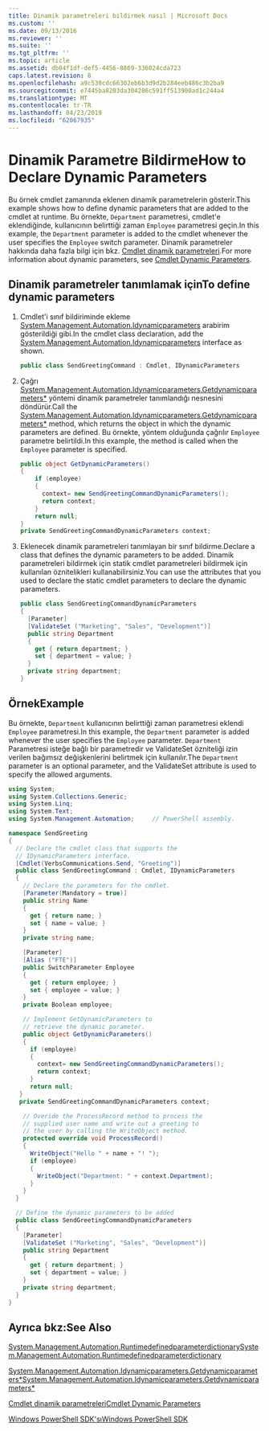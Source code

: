 ```yaml
---
title: Dinamik parametreleri bildirmek nasıl | Microsoft Docs
ms.custom: ''
ms.date: 09/13/2016
ms.reviewer: ''
ms.suite: ''
ms.tgt_pltfrm: ''
ms.topic: article
ms.assetid: db04f1df-def5-4456-8869-336024cda723
caps.latest.revision: 8
ms.openlocfilehash: a9c530cdc66302eb6b3d9d2b284eeb486c3b2ba9
ms.sourcegitcommit: e7445ba8203da304286c591ff513900ad1c244a4
ms.translationtype: MT
ms.contentlocale: tr-TR
ms.lasthandoff: 04/23/2019
ms.locfileid: "62067935"
---
```

# <a name="how-to-declare-dynamic-parameters"></a><span data-ttu-id="3f369-102">Dinamik Parametre Bildirme</span><span class="sxs-lookup"><span data-stu-id="3f369-102">How to Declare Dynamic Parameters</span></span>

<span data-ttu-id="3f369-103">Bu örnek cmdlet zamanında eklenen dinamik parametrelerin gösterir.</span><span class="sxs-lookup"><span data-stu-id="3f369-103">This example shows how to define dynamic parameters that are added to the cmdlet at runtime.</span></span> <span data-ttu-id="3f369-104">Bu örnekte, `Department` parametresi, cmdlet'e eklendiğinde, kullanıcının belirttiği zaman `Employee` parametresi geçin.</span><span class="sxs-lookup"><span data-stu-id="3f369-104">In this example, the `Department` parameter is added to the cmdlet whenever the user specifies the `Employee` switch parameter.</span></span> <span data-ttu-id="3f369-105">Dinamik parametreler hakkında daha fazla bilgi için bkz. [Cmdlet dinamik parametreleri](./cmdlet-dynamic-parameters.md).</span><span class="sxs-lookup"><span data-stu-id="3f369-105">For more information about dynamic parameters, see [Cmdlet Dynamic Parameters](./cmdlet-dynamic-parameters.md).</span></span>

## <a name="to-define-dynamic-parameters"></a><span data-ttu-id="3f369-106">Dinamik parametreler tanımlamak için</span><span class="sxs-lookup"><span data-stu-id="3f369-106">To define dynamic parameters</span></span>

1. <span data-ttu-id="3f369-107">Cmdlet'i sınıf bildiriminde ekleme [System.Management.Automation.Idynamicparameters](/dotnet/api/System.Management.Automation.IDynamicParameters) arabirim gösterildiği gibi.</span><span class="sxs-lookup"><span data-stu-id="3f369-107">In the cmdlet class declaration, add the [System.Management.Automation.Idynamicparameters](/dotnet/api/System.Management.Automation.IDynamicParameters) interface as shown.</span></span>

   ```csharp
   public class SendGreetingCommand : Cmdlet, IDynamicParameters
   ```

2. <span data-ttu-id="3f369-108">Çağrı [System.Management.Automation.Idynamicparameters.Getdynamicparameters\*](/dotnet/api/System.Management.Automation.IDynamicParameters.GetDynamicParameters) yöntemi dinamik parametreler tanımlandığı nesnesini döndürür.</span><span class="sxs-lookup"><span data-stu-id="3f369-108">Call the [System.Management.Automation.Idynamicparameters.Getdynamicparameters\*](/dotnet/api/System.Management.Automation.IDynamicParameters.GetDynamicParameters) method, which returns the object in which the dynamic parameters are defined.</span></span> <span data-ttu-id="3f369-109">Bu örnekte, yöntem olduğunda çağrılır `Employee` parametre belirtildi.</span><span class="sxs-lookup"><span data-stu-id="3f369-109">In this example, the method is called when the `Employee` parameter is specified.</span></span>

   ```csharp
   public object GetDynamicParameters()
   {
       if (employee)
       {
         context= new SendGreetingCommandDynamicParameters();
         return context;
       }
       return null;
   }
   private SendGreetingCommandDynamicParameters context;
   ```

3. <span data-ttu-id="3f369-110">Eklenecek dinamik parametreleri tanımlayan bir sınıf bildirme.</span><span class="sxs-lookup"><span data-stu-id="3f369-110">Declare a class that defines the dynamic parameters to be added.</span></span> <span data-ttu-id="3f369-111">Dinamik parametreleri bildirmek için statik cmdlet parametreleri bildirmek için kullanılan öznitelikleri kullanabilirsiniz.</span><span class="sxs-lookup"><span data-stu-id="3f369-111">You can use the attributes that you used to declare the static cmdlet parameters to declare the dynamic parameters.</span></span>

   ```csharp
   public class SendGreetingCommandDynamicParameters
   {
     [Parameter]
     [ValidateSet ("Marketing", "Sales", "Development")]
     public string Department
     {
       get { return department; }
       set { department = value; }
     }
     private string department;
   }
   ```

## <a name="example"></a><span data-ttu-id="3f369-112">Örnek</span><span class="sxs-lookup"><span data-stu-id="3f369-112">Example</span></span>

<span data-ttu-id="3f369-113">Bu örnekte, `Department` kullanıcının belirttiği zaman parametresi eklendi `Employee` parametresi.</span><span class="sxs-lookup"><span data-stu-id="3f369-113">In this example, the `Department` parameter is added whenever the user specifies the `Employee` parameter.</span></span> <span data-ttu-id="3f369-114">`Department` Parametresi isteğe bağlı bir parametredir ve ValidateSet özniteliği izin verilen bağımsız değişkenlerini belirtmek için kullanılır.</span><span class="sxs-lookup"><span data-stu-id="3f369-114">The `Department` parameter is an optional parameter, and the ValidateSet attribute is used to specify the allowed arguments.</span></span>

```csharp
using System;
using System.Collections.Generic;
using System.Linq;
using System.Text;
using System.Management.Automation;     // PowerShell assembly.

namespace SendGreeting
{
  // Declare the cmdlet class that supports the
  // IDynamicParameters interface.
  [Cmdlet(VerbsCommunications.Send, "Greeting")]
  public class SendGreetingCommand : Cmdlet, IDynamicParameters
  {
    // Declare the parameters for the cmdlet.
    [Parameter(Mandatory = true)]
    public string Name
    {
      get { return name; }
      set { name = value; }
    }
    private string name;

    [Parameter]
    [Alias ("FTE")]
    public SwitchParameter Employee
    {
      get { return employee; }
      set { employee = value; }
    }
    private Boolean employee;

    // Implement GetDynamicParameters to
    // retrieve the dynamic parameter.
    public object GetDynamicParameters()
    {
      if (employee)
      {
        context= new SendGreetingCommandDynamicParameters();
        return context;
      }
      return null;
   }
   private SendGreetingCommandDynamicParameters context;

    // Overide the ProcessRecord method to process the
    // supplied user name and write out a greeting to
    // the user by calling the WriteObject method.
    protected override void ProcessRecord()
    {
      WriteObject("Hello " + name + "! ");
      if (employee)
      {
        WriteObject("Department: " + context.Department);
      }
    }
  }

  // Define the dynamic parameters to be added
  public class SendGreetingCommandDynamicParameters
  {
    [Parameter]
    [ValidateSet ("Marketing", "Sales", "Development")]
    public string Department
    {
      get { return department; }
      set { department = value; }
    }
    private string department;
  }
}
```

## <a name="see-also"></a><span data-ttu-id="3f369-115">Ayrıca bkz:</span><span class="sxs-lookup"><span data-stu-id="3f369-115">See Also</span></span>

[<span data-ttu-id="3f369-116">System.Management.Automation.Runtimedefinedparameterdictionary</span><span class="sxs-lookup"><span data-stu-id="3f369-116">System.Management.Automation.Runtimedefinedparameterdictionary</span></span>](/dotnet/api/System.Management.Automation.RuntimeDefinedParameterDictionary)

[<span data-ttu-id="3f369-117">System.Management.Automation.Idynamicparameters.Getdynamicparameters\*</span><span class="sxs-lookup"><span data-stu-id="3f369-117">System.Management.Automation.Idynamicparameters.Getdynamicparameters\*</span></span>](/dotnet/api/System.Management.Automation.IDynamicParameters.GetDynamicParameters)

[<span data-ttu-id="3f369-118">Cmdlet dinamik parametreleri</span><span class="sxs-lookup"><span data-stu-id="3f369-118">Cmdlet Dynamic Parameters</span></span>](./cmdlet-dynamic-parameters.md)

[<span data-ttu-id="3f369-119">Windows PowerShell SDK'sı</span><span class="sxs-lookup"><span data-stu-id="3f369-119">Windows PowerShell SDK</span></span>](../windows-powershell-reference.md)